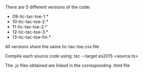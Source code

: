 There are 5 different versions of the code:

* 09-tic-tac-toe-1.* 
* 10-tic-tac-toe-2.*  
* 11-tic-tac-toe-2.*  
* 12-tic-tac-toe-3.*  
* 13-tic-tac-toe-fin.*

All versions share the same tic-tac-toe.css file

Compile each source code using:
  tsc --target es2015 <source.ts>

The .js files obtained are linked in the corresponding .html file
